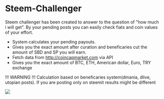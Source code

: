 # Steem-Challenger

Steem challenger has been created to answer to the question of "how much i will get". By your pending posts you can easily check fiats and coin values of your effort.

- System calculates your pending payouts.
- Gives you the exact amount after curation and beneficaries cut the amount of SBD and SP you will earn.
- Fetch data from http://coincapmarket.com via API
- Gives you the exact amount of BTC, ETH, American dollar, Euro, TRY exchange

!!! WARNING !!! 
Calculation based on beneficaries system(dmania, dlive, utopian posts). If you are posting only on steemit results might be different

![](https://image.prntscr.com/image/MLZU_ZfxRcWiCfUCFKBC-A.png)

